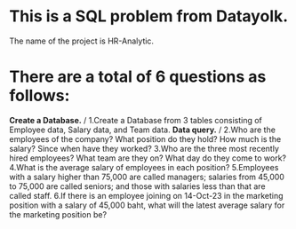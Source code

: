 # This is a SQL problem from Datayolk.
The name of the project is HR-Analytic.

# There are a total of 6 questions as follows:
  **Create a Database.** /
  1.Create a Database from 3 tables consisting of Employee data, Salary data, and Team data.
  **Data query.** /
  2.Who are the employees of the company? 
    What position do they hold? 
    How much is the salary? 
    Since when have they worked?
  3.Who are the three most recently hired employees? What team are they on? What day do they come to work?
  4.What is the average salary of employees in each position?
  5.Employees with a salary higher than 75,000 are called managers; salaries from 45,000 to 75,000 are called seniors; and those with salaries less than that are called staff.
  6.If there is an employee joining on 14-Oct-23 in the marketing position with a salary of 45,000 baht, what will the latest average salary for the marketing position be?

